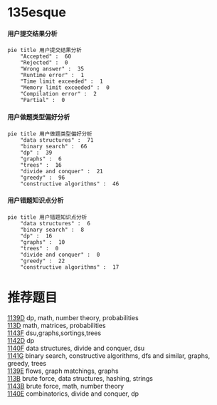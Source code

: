 # 135esque

<!-- tabs:start -->



#### **用户提交结果分析**

```mermaid
pie title 用户提交结果分析
    "Accepted" :  60
    "Rejected" :  0
    "Wrong answer" :  35
    "Runtime error" :  1
    "Time limit exceeded" :  1
    "Memory limit exceeded" :  0
    "Compilation error" :  2
    "Partial" :  0
```

#### **用户做题类型偏好分析**

```mermaid
pie title 用户做题类型偏好分析
    "data structures" :  71
    "binary search" :  66
    "dp" :  39
    "graphs" :  6
    "trees" :  16
    "divide and conquer" :  21
    "greedy" :  96
    "constructive algorithms" :  46
```
#### **用户错题知识点分析**

```mermaid
pie title 用户错题知识点分析
    "data structures" :  6
    "binary search" :  8
    "dp" :  16
    "graphs" :  10
    "trees" :  0
    "divide and conquer" :  0
    "greedy" :  22
    "constructive algorithms" :  17
```



<!-- tabs:end -->
# 推荐题目
[1139D](https://codeforces.com/contest/1139/problem/D)		dp,
                        math,
                        number theory,
                        probabilities		  
[113D](https://codeforces.com/contest/113/problem/D)		math,
                        matrices,
                        probabilities		  
[1143F](https://codeforces.com/contest/1143/problem/F)		dsu,graphs,sortings,trees		  
[1142D](https://codeforces.com/contest/1142/problem/D)		dp		  
[1140F](https://codeforces.com/contest/1140/problem/F)		data structures,
                        divide and conquer,
                        dsu		  
[1141G](https://codeforces.com/contest/1141/problem/G)		binary search,
                        constructive algorithms,
                        dfs and similar,
                        graphs,
                        greedy,
                        trees		  
[1139E](https://codeforces.com/contest/1139/problem/E)		flows,
                        graph matchings,
                        graphs		  
[113B](https://codeforces.com/contest/113/problem/B)		brute force,
                        data structures,
                        hashing,
                        strings		  
[1143B](https://codeforces.com/contest/1143/problem/B)		brute force,
                        math,
                        number theory		  
[1140E](https://codeforces.com/contest/1140/problem/E)		combinatorics,
                        divide and conquer,
                        dp		  
